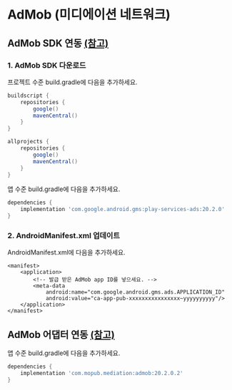 # **AdMob (미디에이션 네트워크)**

## AdMob SDK 연동 [(참고)](https://developers.google.com/admob/android/quick-start?hl=ko)

### 1. AdMob SDK 다운로드
프로젝트 수준 build.gradle에 다음을 추가하세요.
~~~groovy
buildscript {
    repositories {
        google()
        mavenCentral()
    }
}

allprojects {
	repositories {
		google()
		mavenCentral()
	}
}
~~~
앱 수준 build.gradle에 다음을 추가하세요.
~~~groovy
dependencies {
	implementation 'com.google.android.gms:play-services-ads:20.2.0'
}
~~~

### 2. AndroidManifest.xml 업데이트
AndroidManifest.xml에 다음을 추가하세요.
~~~
<manifest>
	<application>
        <!-- 발급 받은 AdMob app ID를 넣으세요. -->
		<meta-data
			android:name="com.google.android.gms.ads.APPLICATION_ID"
			android:value="ca-app-pub-xxxxxxxxxxxxxxxx~yyyyyyyyyy"/> 
	</application>
</manifest>
~~~

## AdMob 어댑터 연동 [(참고)](https://developers.mopub.com/publishers/mediation/networks/google/)
앱 수준 build.gradle에 다음을 추가하세요.
~~~groovy
dependencies {
	implementation 'com.mopub.mediation:admob:20.2.0.2'
}
~~~
